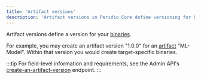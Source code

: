 ```yaml
---
title: 'Artifact versions'
description: 'Artifact versions in Peridio Core define versioning for binaries - organize target-specific binaries within artifact types for structured deployment.'
---
```


Artifact versions define a version for your [binaries](/peridio-core/reference/binary-management/binaries).

For example, you may create an artifact version "1.0.0" for an [artifact](/peridio-core/reference/binary-management/artifacts) "ML-Model". Within that version you would create target-specific binaries.

:::tip
For field-level information and requirements, see the Admin API's [create-an-artifact-version](/peridio-core/tools/admin-api#artifact-versions/operation/create-an-artifact-version) endpoint.
:::
